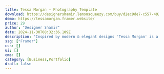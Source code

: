 ```yaml
---
title: Tessa Morgan — Photography Template
download: https://designershamir.lemonsqueezy.com/buy/d2ec9de7-c557-492c-aab4-c19f9a7b7a32
demo: https://tessamorgan.framer.website/
price: 29
author: "Designer Shamir"
date: 2024-11-30T08:32:36.109Z
description: "Inspired by modern & elegant designs 'Tessa Morgan' is a complete solution for photographers who want to present their work in the most professional and captivating manner."
ssg: ["Framer"]
css: []
ui: []
cms: []
category: [Business,Portfolio]
draft: false
---
```

